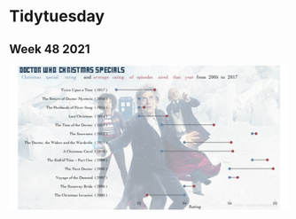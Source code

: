 # Tidytuesday
## Week 48 2021


<img src="week_48/doctor_who_christmas_specials.png" alt = "Doctor Who Christmas Specials"/>
